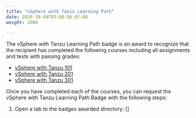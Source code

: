 ```yaml
---
title: "vSphere with Tanzu Learning Path"
date: 2020-10-09T03:08:56-07:00
weight: 2000

---
```

The vSphere with Tanzu Learning Path badge is an award to recognize that the recipient has completed the following courses including all assignments and tests with passing grades:

- [vSphere with Tanzu 101]()
- [vSphere with Tanzu 201]()
- [vSphere with Tanzu 301]()


Once you have completed each of the courses, you can request the vSphere with Tanzu Learning Path Badge with the following steps:  

1. Open a tab to the badges awarded directory: []
